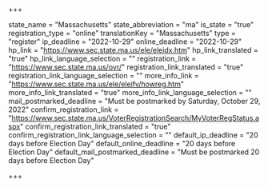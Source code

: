 +++

state_name = "Massachusetts"
state_abbreviation = "ma"
is_state = "true"
registration_type = "online"
translationKey = "Massachusetts"
type = "register"
ip_deadline = "2022-10-29"
online_deadline = "2022-10-29"
hp_link = "https://www.sec.state.ma.us/ele/eleidx.htm"
hp_link_translated = "true"
hp_link_language_selection = ""
registration_link = "https://www.sec.state.ma.us/ovr/"
registration_link_translated = "true"
registration_link_language_selection = ""
more_info_link = "https://www.sec.state.ma.us/ele/eleifv/howreg.htm"
more_info_link_translated = "true"
more_info_link_language_selection = ""
mail_postmarked_deadline = "Must be postmarked by Saturday, October 29, 2022"
confirm_registration_link = "https://www.sec.state.ma.us/VoterRegistrationSearch/MyVoterRegStatus.aspx"
confirm_registration_link_translated = "true"
confirm_registration_link_language_selection = ""
default_ip_deadline = "20 days before Election Day"
default_online_deadline = "20 days before Election Day"
default_mail_postmarked_deadline = "Must be postmarked 20 days before Election Day"

+++
